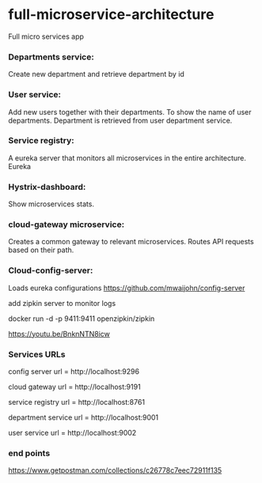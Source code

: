 # full-microservice-architecture
Full micro services app

### Departments service:

Create new department and retrieve department by id

### User service:

Add new users together with their departments. To show the name of user departments. Department is retrieved from user department service.

### Service registry:

A eureka server that monitors all microservices in the entire architecture. Eureka

### Hystrix-dashboard:

Show microservices stats.

### cloud-gateway microservice:

Creates a common gateway to relevant microservices. Routes API requests based on their path.

### Cloud-config-server:

Loads eureka configurations
https://github.com/mwaijohn/config-server

add zipkin server to monitor logs

docker run -d -p 9411:9411 openzipkin/zipkin

https://youtu.be/BnknNTN8icw

### Services URLs

config server url = http://localhost:9296

cloud gateway url = http://localhost:9191

service registry url = http://localhost:8761

department service url = http://localhost:9001

user service url = http://localhost:9002

### end points

https://www.getpostman.com/collections/c26778c7eec72911f135
